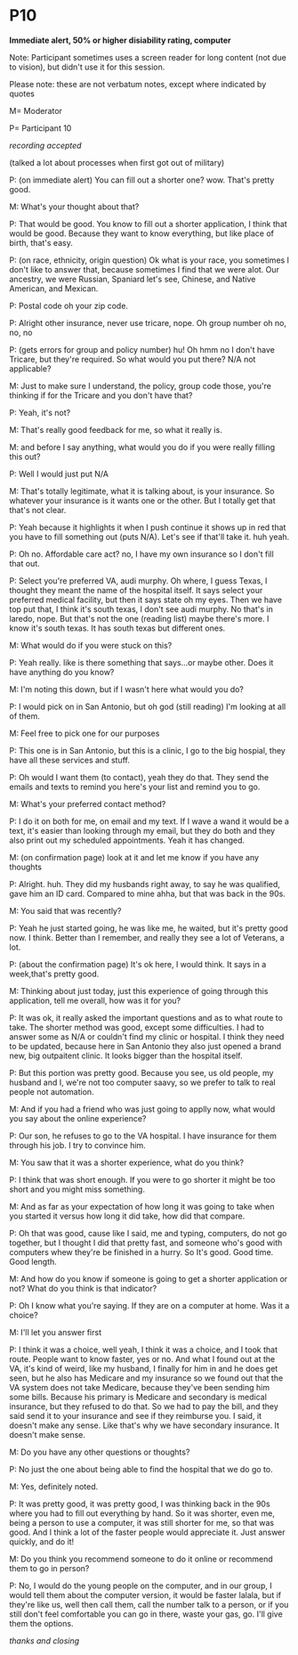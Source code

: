 # P10
**Immediate alert, 50% or higher disiability rating, computer**

Note: Participant sometimes uses a screen reader for long content (not due to vision), but didn't use it for this session. 

Please note: these are not verbatum notes, except where indicated by quotes

M= Moderator

P= Participant 10


_recording accepted_

(talked a lot about processes when first got out of military)

P: (on immediate alert) You can fill out a shorter one? wow. That's pretty good. 

M: What's your thought about that?

P: That would be good. You know to fill out a shorter application, I think that would be good. Because they want to know everything, but like place of birth, that's easy.

P: (on race, ethnicity, origin question) Ok what is your race, you sometimes I don't like to answer that, because sometimes I find that we were alot. Our ancestry, we were Russian, Spaniard let's see, Chinese, and Native American, and Mexican. 

P: Postal code oh your zip code.

P: Alright other insurance, never use tricare, nope. Oh group number oh no, no, no 

P: (gets errors for group and policy number) hu! Oh hmm no I don't have Tricare, but they're required. So what would you put there? N/A not applicable? 

M: Just to make sure I understand, the policy, group code those, you're thinking if for the Tricare and you don't have that?

P: Yeah, it's not?

M: That's really good feedback for me, so what it really is.

M: and before I say anything, what would you do if you were really filling this out?

P: Well I would just put N/A

M: That's totally legitimate, what it is talking about, is your insurance. So whatever your insurance is it wants one or the other. But I totally get that that's not clear.

P: Yeah because it highlights it when I push continue it shows up in red that you have to fill something out (puts N/A). Let's see if that'll take it. huh yeah. 

P: Oh no. Affordable care act? no, I have my own insurance so I don't fill that out.

P: Select you're preferred VA, audi murphy. Oh where, I guess Texas, I thought they meant the name of the hospital itself. It says select your preferred medical facility, but then it says state oh my eyes. Then we have top put that, I think it's south texas, I don't see audi murphy. No that's in laredo, nope. But that's not the one (reading list) maybe there's more. I know it's south texas. It has south texas but different ones.

M: What would do if you were stuck on this?

P: Yeah really. like is there something that says...or maybe other. Does it have anything do you know?

M: I'm noting this down, but if I wasn't here what would you do?

P: I would pick on in San Antonio, but oh god (still reading) I'm looking at all of them.

M: Feel free to pick one for our purposes

P: This one is in San Antonio, but this is a clinic, I go to the big hospial, they have all these services and stuff.

P: Oh would I want them (to contact), yeah they do that. They send the emails and texts to remind you here's your list and remind you to go.

M: What's your preferred contact method?

P: I do it on both for me, on email and my text. If I wave a wand it would be a text, it's easier than looking through my email, but they do both and they also print out my scheduled appointments. Yeah it has changed. 

M: (on confirmation page) look at it and let me know if you have any thoughts

P: Alright. huh. They did my husbands right away, to say he was qualified, gave him an ID card. Compared to mine ahha, but that was back in the 90s. 

M: You said that was recently?

P: Yeah he just started going, he was like me, he waited, but it's pretty good now. I think. Better than I remember, and really they see a lot of Veterans, a lot.

P: (about the confirmation page) It's ok here, I would think. It says in a week,that's pretty good. 

M: Thinking about just today, just this experience of going through this application, tell me overall, how was it for you?

P: It was ok, it really asked the important questions and as to what route to take. The shorter method was good, except some difficulties. I had to answer some as N/A or couldn't find my clinic or hospital. I think they need to be updated, because here in San Antonio they also just opened a brand new, big outpaitent clinic. It looks bigger than the hospital itself. 

P: But this portion was pretty good. Because you see, us old people, my husband and I, we're not too computer saavy, so we prefer to talk to real people not automation. 

M: And if you had a friend who was just going to applly now, what would you say about the online experience?

P: Our son, he refuses to go to the VA hospital. I have insurance for them through his job. I try to convince him. 

M: You saw that it was a shorter experience, what do you think?

P: I think that was short enough. If you were to go shorter it might be too short and you might miss something.

M: And as far as your expectation of how long it was going to take when you started it versus how long it did take, how did that compare. 

P: Oh that was good, cause like I said, me and typing, computers, do not go together, but I thought I did that pretty fast, and someone who's good with computers whew they're be finished in a hurry. So It's good. Good time. Good length. 

M: And how do you know if someone is going to get a shorter application or not? What do you think is that indicator?

P: Oh I know what you're saying. If they are on a computer at home. Was it a choice?

M: I'll let you answer first

P: I think it was a choice, well yeah, I think it was a choice, and I took that route. People want to know faster, yes or no. And what I found out at the VA, it's kind of weird, like my husband, I finally for him in and he does get seen, but he also has Medicare and my insurance so we found out that the VA system does not take Medicare, because they've been sending him some bills. Because his primary is Medicare and secondary is medical insurance, but they refused to do that. So we had to pay the bill, and they said send it to your insurance and see if they reimburse you. I said, it doesn't make any sense. Like that's why we have secondary insurance. It doesn't make sense. 

M: Do you have any other questions or thoughts?

P: No just the one about being able to find the hospital that we do go to. 

M: Yes, definitely noted. 

P: It was pretty good, it was pretty good, I was thinking back in the 90s where you had to fill out everything by hand. So it was shorter, even me, being a person to use a computer, it was still shorter for me, so that was good. And I think a lot of the faster people would appreciate it. Just answer quickly, and do it! 

M: Do you think you recommend someone to do it online or recommend them to go in person?

P: No, I would do the young people on the computer, and in our group, I would tell them about the computer version, it would be faster lalala, but if they're like us, well then call them, call the number talk to a person, or if you still don't feel comfortable you can go in there, waste your gas, go. I'll give them the options. 


_thanks and closing_




